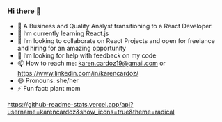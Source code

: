 ### Hi there 👋


- 🔭 A Business and Quality Analyst transitioning to a React Developer.
- 🌱 I’m currently learning React.js
- 👯 I’m looking to collaborate on React Projects and open for freelance and hiring for an amazing opportunity
- 🤔 I’m looking for help with feedback on my code
- 📫 How to reach me: karen.cardoz19@gmail.com or https://www.linkedin.com/in/karencardoz/
- 😄 Pronouns: she/her
- ⚡ Fun fact: plant mom

https://github-readme-stats.vercel.app/api?username=karencardoz&show_icons=true&theme=radical
